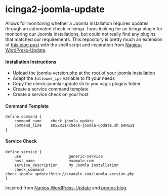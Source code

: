# icinga2-joomla-update
Allows for monitoring whether a Joomla installation requires updates through an automated check in Icinga. I was looking for an Icinga plugin for monitoring our Joomla installations, but could not really find any plugins that matched our requirements. This repository is pretty much an extension of [this blog post](https://blog.pregos.info/2012/11/09/nagiosicinga-plugin-to-check-joomla-update-status-passive-check/) with the shell script and inspiration from [Nagios-WordPress-Update](https://github.com/jinjie/Nagios-WordPress-Update).

#### Installation Instructions

- Upload the joomla-version.php at the root of your joomla installation
- Adapt the `$allowed_ips` variable to fit your needs
- Copy the check-joomla-update.sh to you nagis plugins folder
- Create a service command template
- Create a service check on your host

#### Command Template
```
define command {
	command_name    check_joomla_update
	command_line    $USER1$/check-joomla-update.sh $ARG1$
}
```
#### Service Check
```
define service {
	use                     generic-service
	host_name               example.com
	service_description     My Joomla Installation
	check_command           check_joomla_update!http://example.com/joomla-version.php
}
```

Inspired from [Nagios-WordPress-Update](https://github.com/jinjie/Nagios-WordPress-Update) and [pregos blog](https://blog.pregos.info/2012/11/09/nagiosicinga-plugin-to-check-joomla-update-status-passive-check/).
